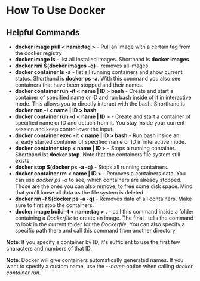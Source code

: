 # How To Use Docker

## Helpful Commands

- **docker image pull < name:tag >** - Pull an image with a certain tag from the docker registry
- **docker image ls** - list all installed images. Shorthand is **docker images**
- **docker rmi $(docker images -q)** - removes all images
- **docker container ls -a** - list all running containers and show current status. Shorthand is **docker ps -a**. With this command you also see containers that have been stopped and their names.
- **docker container run -it < name | ID > bash** - Create and start a container of specified name or ID and run bash inside of it in interactive mode. This allows you to directly interact with the bash. Shorthand is **docker run -i < name | ID > bash**
- **docker container run -d < name | ID >** - Create and start a container of specified name or ID and detach from it. You stay inside your current session and keep control over the input.
- **docker container exec -it < name | ID > bash** - Run bash inside an already started container of specified name or ID in interactive mode. 
- **docker container stop < name | ID >** - Stops a running container. Shorthand ist **docker stop**. Note that the containers file system still exists.
- **docker stop $(docker ps -a -q)** - Stops all running containers.
- **docker container rm < name | ID >** - Removes a containers data. You can use *docker ps -a* to see, which containers are already stopped. Those are the ones you can also remove, to free some disk space. Mind that you'll loose all data as the file system is deleted.
- **docker rm -f $(docker ps -a -q)** - Removes data of all containers. Make sure to first stop the containers.
- **docker image build -t < name:tag > .** - call this command inside a folder containing a *Dockerfile* to create an image. The final . tells the command to look in the current folder for the *Dockerfile*. You can also specify a specific path there and call this command from another directory

**Note**: If you specify a container by ID, it's sufficient to use the first few characters and numbers of that ID. 

**Note**: Docker will give containers automatically generated names. If you want to specify a custom name, use the *--name* option when calling *docker container run*.
